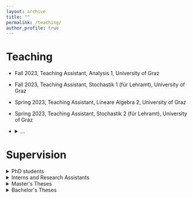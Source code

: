 ```yaml
---
layout: archive
title: ""
permalink: /teaching/
author_profile: true
---
```


<h1>Teaching</h1>

* Fall 2023, Teaching Assistant, Analysis 1, University of Graz
* Fall 2023, Teaching Assistant, Stochastik 1 (für Lehramt), University of Graz
* Spring 2023, Teaching Assistant, Lineare Algebra 2, University of Graz
* Spring 2023, Teaching Assistant, Stochastik 2 (für Lehramt), University of Graz
* <details><summary>...</summary>
  <ul>
  <li> Spring 2020, Teaching Assistant, Numerische Mathematik (EI), Technical University of Munich, online </li>
  <li> Fall 2019, Teaching Assistant, Nonlinear Optimization: Advanced, Technical University of Munich </li>
  <li> Spring 2019, Teaching Assistant, Modern Methods in Nonlinear Optimization (Optimization in Banach Spaces), Technical University of Munich </li>
  <li> Spring 2019, Teaching Assistant, Hauptseminar: Methoden und Anwendungen der Nichtlinearen Optimierung, Technical University of Munich </li>
  <li> Fall 2018, Teaching Assistant, Einführung in Softwaretools zur nichtlinearen Optimierung, Technical University of Munich </li>
  <li> Spring 2018, Lecturer, Ferienkurs Analysis 2, Technical University of Munich </li>
  <li> Fall 2017, Teaching Assistant, Nichtlineare Optimierung: Grundlagen, Technical University of Munich </li>
  <li> Fall 2016, Teaching Assistant, Einführung in Softwaretools zur nichtlinearen Optimierung, Technical University of Munich </li>
  <li> Spring 2016, Teaching Assistant, Hauptseminar: Methoden und Anwendungen der Nichtlinearen Optimierung, Technical University of Munich </li>
  </ul>

  </details>


<h1>Supervision</h1>

<details><summary>PhD students</summary>
<ul>
<li> since 2022, co-supervision of Ottar Hellan; together with Miroslav Kuchta, Kent-Andre Mardal </li>
</ul>
</details>

<details><summary>Interns and Research Assistants</summary>
<ul>
<li> Spring 2022, Hanne Rokstad, Simula Summer Intern (6 weeks), <i>Image Registration</i> </li>
<li> Spring 2020, Franziska Neumann, Student Research Assistant (2 month), <i>Shape and Topology Optimization</i> </li>
</ul>
</details>

<details><summary>Master's Theses</summary>
<ul>
<li> Spring 2022, together with Henrik Finsberg and Nickolas Forsch; Bendik Steinsvåg Dalen, <i>Characterization of Cardiac Cellular Dynamics Using Physics-Informed Neural Networks</i> </li>
<li> Spring 2021, together with Michael Ulbrich; Leon Baeck, <i>Topology Optimization of the Robust Compliance using the Topological Derivative</i></li>
<li> Spring 2020, together with Michael Ulbrich; Franziska Neumann, <i>Phase Field Approaches for Shape and Topology Optimization</i> </li>
<li> Spring 2018, together with Michael Ulbrich; Lara Senger, <i>Theoretical and Numerical Analysis of a Shape Opitmization Problem for Fluid Mechanics Using a Phase Field Approach</i> </li>
<li> Spring 2017, together with Michael Ulbrich; Dominik Otto, <i>Penalty Schemes and Nonlinear Multigrid Algorithms for the Optimal Control of Elliptic Variational Inequalities</i> </li>
</ul>
</details>

<details><summary>Bachelor's Theses</summary>
<ul> 
<li> Spring 2016, together with Michael Ulbrich; Johannes Hog, <i>Stochastische Methoden zur Lösung großer Optimierungsprobleme im Maschinellen Lernen</i> </li>
<li> Fall 2019, together with Michael Ulbrich; Simon Fuchsgruber, <i>Gauss-Seidel und Jacobi-Proximal ADMM für separable konvexe Probleme</i> </li>
</ul>
</details>

